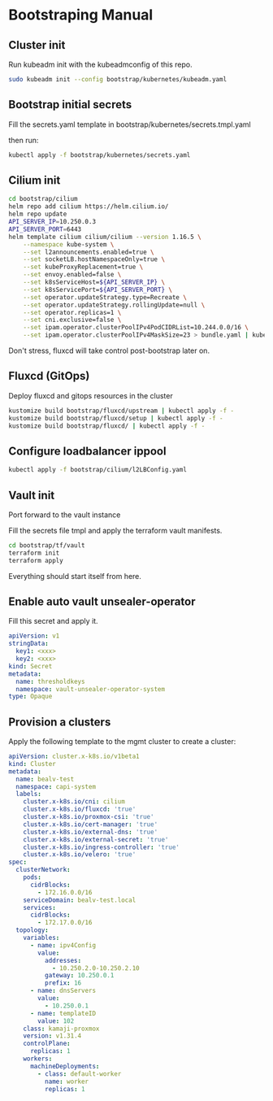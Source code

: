 # Bootstraping Manual

## Cluster init

Run kubeadm init with the kubeadmconfig of this repo.

```bash
sudo kubeadm init --config bootstrap/kubernetes/kubeadm.yaml
```

## Bootstrap initial secrets

Fill the secrets.yaml template in bootstrap/kubernetes/secrets.tmpl.yaml

then run:

```bash
kubectl apply -f bootstrap/kubernetes/secrets.yaml
```

## Cilium init

```bash
cd bootstrap/cilium
helm repo add cilium https://helm.cilium.io/
helm repo update
API_SERVER_IP=10.250.0.3
API_SERVER_PORT=6443
helm template cilium cilium/cilium --version 1.16.5 \
    --namespace kube-system \
    --set l2announcements.enabled=true \
    --set socketLB.hostNamespaceOnly=true \
    --set kubeProxyReplacement=true \
    --set envoy.enabled=false \
    --set k8sServiceHost=${API_SERVER_IP} \
    --set k8sServicePort=${API_SERVER_PORT} \
    --set operator.updateStrategy.type=Recreate \
    --set operator.updateStrategy.rollingUpdate=null \
    --set operator.replicas=1 \
    --set cni.exclusive=false \
    --set ipam.operator.clusterPoolIPv4PodCIDRList=10.244.0.0/16 \
    --set ipam.operator.clusterPoolIPv4MaskSize=23 > bundle.yaml | kubectl apply -f -
```

Don't stress, fluxcd will take control post-bootstrap later on.

## Fluxcd (GitOps)

Deploy fluxcd and gitops resources in the cluster

```bash
kustomize build bootstrap/fluxcd/upstream | kubectl apply -f -
kustomize build bootstrap/fluxcd/setup | kubectl apply -f -
kustomize build bootstrap/fluxcd/ | kubectl apply -f -
```

## Configure loadbalancer ippool

```bash
kubectl apply -f bootstrap/cilium/l2LBConfig.yaml
```

## Vault init

Port forward to the vault instance

Fill the secrets file tmpl and apply the terraform vault manifests.

```bash
cd bootstrap/tf/vault
terraform init
terraform apply
```

Everything should start itself from here.

## Enable auto vault unsealer-operator

Fill this secret and apply it.

```yaml
apiVersion: v1
stringData:
  key1: <xxx>
  key2: <xxx>
kind: Secret
metadata:
  name: thresholdkeys
  namespace: vault-unsealer-operator-system
type: Opaque
```

## Provision a clusters

Apply the following template to the mgmt cluster to create a cluster:

```yaml
apiVersion: cluster.x-k8s.io/v1beta1
kind: Cluster
metadata:
  name: bealv-test
  namespace: capi-system
  labels:
    cluster.x-k8s.io/cni: cilium
    cluster.x-k8s.io/fluxcd: 'true'
    cluster.x-k8s.io/proxmox-csi: 'true'
    cluster.x-k8s.io/cert-manager: 'true'
    cluster.x-k8s.io/external-dns: 'true'
    cluster.x-k8s.io/external-secret: 'true'
    cluster.x-k8s.io/ingress-controller: 'true'
    cluster.x-k8s.io/velero: 'true'
spec:
  clusterNetwork:
    pods:
      cidrBlocks:
        - 172.16.0.0/16
    serviceDomain: bealv-test.local
    services:
      cidrBlocks:
        - 172.17.0.0/16
  topology:
    variables:
      - name: ipv4Config
        value:
          addresses:
            - 10.250.2.0-10.250.2.10
          gateway: 10.250.0.1
          prefix: 16
      - name: dnsServers
        value:
          - 10.250.0.1
      - name: templateID
        value: 102
    class: kamaji-proxmox
    version: v1.31.4
    controlPlane:
      replicas: 1
    workers:
      machineDeployments:
        - class: default-worker
          name: worker
          replicas: 1
```
